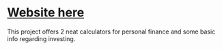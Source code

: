 # [Website here](https://WhiteG00se.github.io/InvestmentCalculator/)

This project offers 2 neat calculators for personal finance and some basic info regarding investing.

